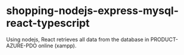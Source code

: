 # shopping-nodejs-express-mysql-react-typescript
Using nodejs, React retrieves all data from the database in PRODUCT-AZURE-PDO online (xampp).
